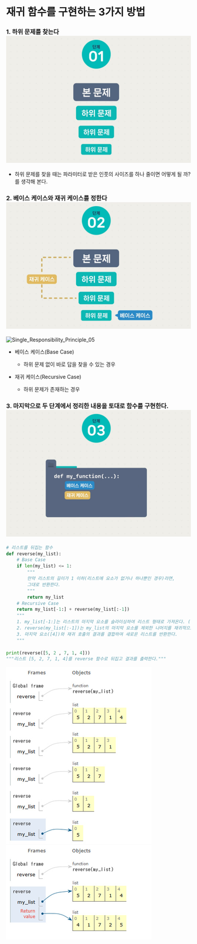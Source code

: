 # 재귀 함수를 구현하는 3가지 방법
### 1. 하위 문제를 찾는다 ![Recursive_Function2](../../../images/Recursive_Function/02.jpg)
+ 하위 문제를 찾을 때는 파라미터로 받은 인풋의 사이즈를 하나 줄이면 어떻게 될 까?를 생각해 본다.
### 2. 베이스 케이스와 재귀 케이스를 정한다 ![Recursive_Function3](../../../images/Recursive_Function/03.jpg)
![Single_Responsibility_Principle_05](../../../images/SOLID/01_Single%20Responsibility%20Principle/005.jpg)
+ 베이스 케이스(Base Case)
    + 하위 문제 없이 바로 답을 찾을 수 있는 경우

+ 재귀 케이스(Recursive Case)
    + 하위 문제가 존재하는 경우
### 3. 마지막으로 두 단계에서 정리한 내용을 토대로 함수를 구현한다. ![Recursive_Function4](../../../images/Recursive_Function/04.jpg)

```python
# 리스트를 뒤집는 함수
def reverse(my_list):
    # Base Case
    if len(my_list) <= 1:
        """
        만약 리스트의 길이가 1 이하(리스트에 요소가 없거나 하나뿐인 경우)라면, 
        그대로 반환한다.
        """   
        return my_list
    # Recursive Case
    return my_list[-1:] + reverse(my_list[:-1])
    """
    1. my_list[-1:]는 리스트의 마지막 요소를 슬라이싱하여 리스트 형태로 가져온다. (예: [4])
    2. reverse(my_list[:-1])는 my_list의 마지막 요소를 제외한 나머지를 재귀적으로 뒤집는다.
    3. 마지막 요소([4])와 재귀 호출의 결과를 결합하여 새로운 리스트를 반환한다.
    """

print(reverse([5, 2 , 7, 1, 4]))
"""리스트 [5, 2, 7, 1, 4]를 reverse 함수로 뒤집고 결과를 출력한다."""
```
![Recursive_Function5](../../../images/Recursive_Function/05.jpg)
![Recursive_Function6](../../../images/Recursive_Function/06.jpg) 